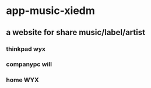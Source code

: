 # app-music-xiedm
## a website for share music/label/artist
### thinkpad wyx
### companypc will
### home WYX